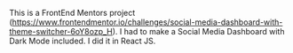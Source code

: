 This is a FrontEnd Mentors project (https://www.frontendmentor.io/challenges/social-media-dashboard-with-theme-switcher-6oY8ozp_H).
I had to make a Social Media Dashboard with Dark Mode included. I did it in React JS.


